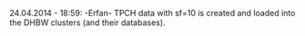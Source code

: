 24.04.2014 - 18:59: -Erfan- TPCH data with sf=10 is created and loaded into the DHBW clusters (and their databases).